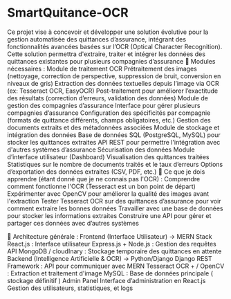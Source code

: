 # SmartQuitance-OCR
Ce projet vise à concevoir et développer une solution évolutive pour la gestion automatisée des quittances d’assurance, intégrant des fonctionnalités avancées basées sur l’OCR (Optical Character Recognition). Cette solution permettra d'extraire, traiter et intégrer les données des quittances existantes pour plusieurs compagnies d’assurance
📌 Modules nécessaires :
Module de traitement OCR
Prétraitement des images (nettoyage, correction de perspective, suppression de bruit, conversion en niveaux de gris)
Extraction des données textuelles depuis l’image via OCR (ex: Tesseract OCR, EasyOCR)
Post-traitement pour améliorer l’exactitude des résultats (correction d’erreurs, validation des données)
Module de gestion des compagnies d’assurance
Interface pour gérer plusieurs compagnies d’assurance
Configuration des spécificités par compagnie (formats de quittance différents, champs obligatoires, etc.)
Gestion des documents extraits et des métadonnées associées
Module de stockage et intégration des données
Base de données SQL (PostgreSQL, MySQL) pour stocker les quittances extraites
API REST pour permettre l'intégration avec d'autres systèmes d’assurance
Sécurisation des données
Module d’interface utilisateur (Dashboard)
Visualisation des quittances traitées
Statistiques sur le nombre de documents traités et le taux d’erreurs
Options d’exportation des données extraites (CSV, PDF, etc.)
📌 Ce que je dois apprendre (étant donné que je ne connais pas l'OCR) :
Comprendre comment fonctionne l'OCR (Tesseract est un bon point de départ)
Expérimenter avec OpenCV pour améliorer la qualité des images avant l'extraction
Tester Tesseract OCR sur des quittances d’assurance pour voir comment extraire les bonnes données
Travailler avec une base de données pour stocker les informations extraites
Construire une API pour gérer et partager ces données avec d’autres systèmes




📌 Architecture générale :
Frontend (Interface Utilisateur) → MERN Stack
React.js : Interface utilisateur
Express.js + Node.js : Gestion des requêtes API
MongoDB / cloudInary : Stockage temporaire des quittances en attente
Backend (Intelligence Artificielle & OCR) → Python/Django
Django REST Framework : API pour communiquer avec MERN
Tesseract OCR +  / OpenCV : Extraction et traitement d'image
MySQL : Base de données principale ( stockage définitif ) 
Admin Panel
Interface d’administration en React.js
Gestion des utilisateurs, statistiques, et logs
